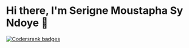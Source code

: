 # Hi there, I'm Serigne Moustapha Sy Ndoye 👋

<!--
**HamadaHiro/HamadaHiro** is a ✨ _special_ ✨ repository because its `README.md` (this file) appears on your GitHub profile.

Here are some ideas to get you started:

- 🔭 I’m currently working on ...
- 🌱 I’m currently learning ...
- 👯 I’m looking to collaborate on ...
- 🤔 I’m looking for help with ...
- 💬 Ask me about ...
- 📫 How to reach me: ...
- 😄 Pronouns: ...
- ⚡ Fun fact: ...
-->

<a href="https://profile.codersrank.io/user/hamadahiro/">
  <img src="https://cr-ss-service.azurewebsites.net/api/ScreenShot?widget=summary&username=hamadahiro&badges=3&show-avatar=true" alt='Codersrank badges'>
</a>
